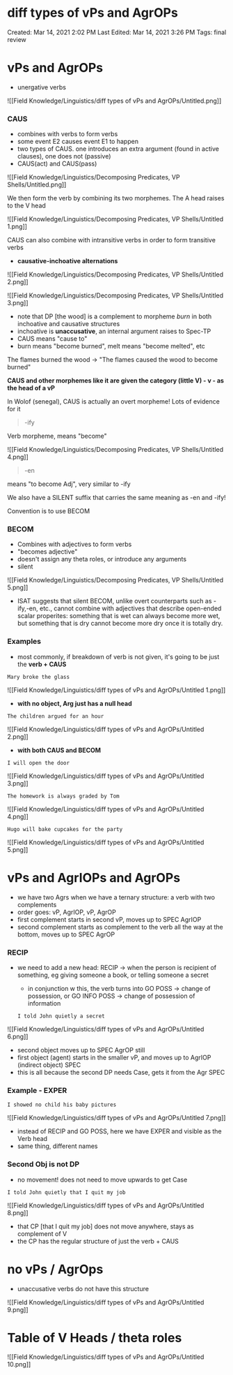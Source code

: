 # diff types of vPs and AgrOPs

Created: Mar 14, 2021 2:02 PM
Last Edited: Mar 14, 2021 3:26 PM
Tags: final review

# vPs and AgrOPs

- unergative verbs

![[Field Knowledge/Linguistics/diff types of vPs and AgrOPs/Untitled.png]]

### CAUS

- combines with verbs to form verbs
- some event E2 causes event E1 to happen
- two types of CAUS. one introduces an extra argument (found in active clauses), one does not (passive)
- CAUS(act) and CAUS(pass)

![[Field Knowledge/Linguistics/Decomposing Predicates, VP Shells/Untitled.png]]

We then form the verb by combining its two morphemes. The A head raises to the V head

![[Field Knowledge/Linguistics/Decomposing Predicates, VP Shells/Untitled 1.png]]

CAUS can also combine with intransitive verbs in order to form transitive verbs

- **causative-inchoative alternations**

![[Field Knowledge/Linguistics/Decomposing Predicates, VP Shells/Untitled 2.png]]

![[Field Knowledge/Linguistics/Decomposing Predicates, VP Shells/Untitled 3.png]]

- note that DP [the wood] is a complement to morpheme *burn* in both inchoative and causative structures
- inchoative is **unaccusative**, an internal argument raises to Spec-TP
- CAUS means "cause to"
- burn means "become burned", melt means "become melted", etc

The flames burned the wood → "The flames caused the wood to become burned"

**CAUS and other morphemes like it are given the category (little V) - v - as the head of a vP**

In Wolof (senegal), CAUS is actually an overt morpheme! Lots of evidence for it

> -ify

Verb morpheme, means "become"

![[Field Knowledge/Linguistics/Decomposing Predicates, VP Shells/Untitled 4.png]]

> -en

means "to become Adj", very similar to -ify

We also have a SILENT suffix that carries the same meaning as -en and -ify!

Convention is to use BECOM

### BECOM

- Combines with adjectives to form verbs
- "becomes adjective"
- doesn't assign any theta roles, or introduce any arguments
- silent

![[Field Knowledge/Linguistics/Decomposing Predicates, VP Shells/Untitled 5.png]]

- ISAT suggests that silent BECOM, unlike overt counterparts such as -ify,-en, etc., cannot combine with adjectives that describe open-ended scalar properites: something that is wet can always become more wet, but something that is dry cannot become more dry once it is totally dry.

### Examples

- most commonly, if breakdown of verb is not given, it's going to be just the **verb + CAUS**

`Mary broke the glass`

![[Field Knowledge/Linguistics/diff types of vPs and AgrOPs/Untitled 1.png]]

- **with no object, Arg just has a null head**

`The children argued for an hour`

![[Field Knowledge/Linguistics/diff types of vPs and AgrOPs/Untitled 2.png]]

- **with both CAUS and BECOM**

`I will open the door`

![[Field Knowledge/Linguistics/diff types of vPs and AgrOPs/Untitled 3.png]]

`The homework is always graded by Tom`

![[Field Knowledge/Linguistics/diff types of vPs and AgrOPs/Untitled 4.png]]

`Hugo will bake cupcakes for the party`

![[Field Knowledge/Linguistics/diff types of vPs and AgrOPs/Untitled 5.png]]

# vPs and AgrIOPs and AgrOPs

- we have two Agrs when we have a ternary structure: a verb with two complements
- order goes: vP, AgrIOP, vP, AgrOP
- first complement starts in second vP, moves up to SPEC AgrIOP
- second complement starts as complement to the verb all the way at the bottom, moves up to SPEC AgrOP

### RECIP

- we need to add a new head: RECIP → when the person is recipient of something, eg giving someone a book, or telling someone a secret
    - in conjunction w this, the verb turns into GO POSS → change of possession, or GO INFO POSS → change of possession of information

    `I told John quietly a secret`

![[Field Knowledge/Linguistics/diff types of vPs and AgrOPs/Untitled 6.png]]

- second object moves up to SPEC AgrOP still
- first object (agent) starts in the smaller vP, and moves up to AgrIOP (indirect object) SPEC
- this is all because the second DP needs Case, gets it from the Agr SPEC

### Example - EXPER

`I showed no child his baby pictures`

![[Field Knowledge/Linguistics/diff types of vPs and AgrOPs/Untitled 7.png]]

- instead of RECIP and GO POSS, here we have EXPER and visible as the Verb head
- same thing, different names

### Second Obj is not DP

- no movement! does not need to move upwards to get Case

`I told John quietly that I quit my job`

![[Field Knowledge/Linguistics/diff types of vPs and AgrOPs/Untitled 8.png]]

- that CP [that I quit my job] does not move anywhere, stays as complement of V
- the CP has the regular structure of just the verb + CAUS

# no vPs / AgrOps

- unaccusative verbs do not have this structure

![[Field Knowledge/Linguistics/diff types of vPs and AgrOPs/Untitled 9.png]]

# Table of V Heads / theta roles

![[Field Knowledge/Linguistics/diff types of vPs and AgrOPs/Untitled 10.png]]